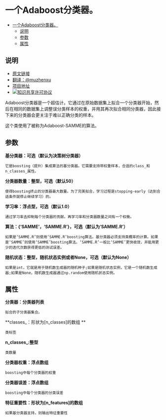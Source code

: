 # 一个Adaboost分类器。

<!-- TOC -->

- [一个Adaboost分类器。](#一个adaboost分类器)
    - [说明](#说明)
    - [参数](#参数)
    - [属性](#属性)

<!-- /TOC -->

## 说明
- [原文链接](http://scikit-learn.org/stable/modules/generated/sklearn.ensemble.AdaBoostClassifier.html#sklearn.ensemble.AdaBoostClassifier)
- [翻译：@muzhenxu](https://github.com/muzhenxu)
- [项目地址](https://github.com/muzhenxu/translate)
- <a rel="license" href="http://creativecommons.org/licenses/by-nc/4.0/"><img alt="知识共享许可协议" style="border-width:0" src="https://i.creativecommons.org/l/by-nc/4.0/80x15.png" /></a>

Adaboost分类器是一个超估计。它通过在原始数据集上拟合一个分类器开始，然后在相同的数据集上调整误分类样本的权重，并用其再次拟合相同分类器，因此接下来的分类器会更关注于难以正确分类的样本。

这个类使用了被称为Adaboost-SAMME的算法。

## 参数

**基分类器：可选（默认为决策树分类器）**
    
    它是boosting（提升）集成算法的基分类器。它需要支持带权重样本，合适的class_和n_classes_属性。

**分类器数量：整型，可选（默认50）**
    
    使得boosting终止的分类器最大数量。为了完美拟合，学习过程是stopping-early（达到合适条件就停止继续学习）的。

**学习率：浮点型，可选（默认1.0）**
    
    通过学习率去抑制每个分类器的贡献。再学习率和分类器数量之间有一个权衡。

**算法：{‘SAMME’，‘SAMME.R’}，可选（默认为‘SAMME.R’）**
    
    如果是‘SAMME.R’则使用‘SAMME.R’boosting算法。基分类器必须支持类概率的计算。如果是‘SAMME’则使用‘SAMME’boosting算法。‘SAMME.R’一般比‘SAMME’更快收敛，并能用更少的迭代次数获得更低的测试误差。

**随机状态：整型，随机状态实例或者None，可选（默认为None）**
    
    如果是int，它就是用于随机数生成器的随机种子;如果是随机状态实例，它是一个随机数生成器;如果是None，随机数生成器通过np.random使用随机状态实例。

## 属性

**分类器：分类器列表**
    
    拟合的子分类器集合。

**classes_：形状为[n_classes]的数组 **
    
    类标签

**n_classes_:整型**
    
    类数量

**分类器权重：浮点数组**
    
    boosting中每个分类器的权重

**分类器误差：浮点数组**
    
    boosting中每个分类器的分类误差

**特征重要性：形状为[n_features]的数组**
    
    如果基分类器支持，则输出特征重要性
